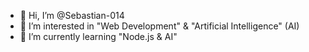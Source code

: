 - 👋 Hi, I’m @Sebastian-014
- 👀 I’m interested in "Web Development" & "Artificial Intelligence" (AI)
- 🌱 I’m currently learning "Node.js & AI"

<!---
Sebastian-014/Sebastian-014 is a ✨ special ✨ repository because its `README.md` (this file) appears on your GitHub profile.
You can click the Preview link to take a look at your changes.
--->
